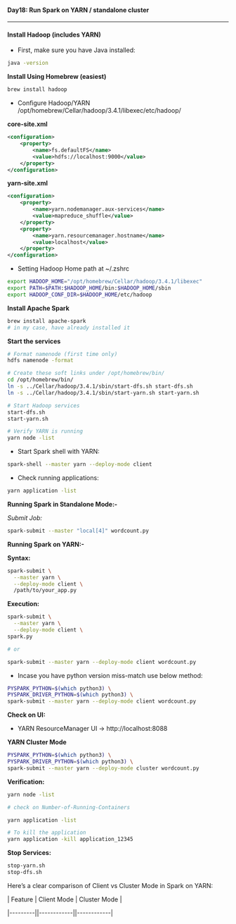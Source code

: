 #### Day18: Run Spark on YARN / standalone cluster
---

#### Install Hadoop (includes YARN)
- First, make sure you have Java installed:

``` bash
java -version
```
**Install Using Homebrew (easiest)**
``` bash
brew install hadoop
``` 
-  Configure Hadoop/YARN
/opt/homebrew/Cellar/hadoop/3.4.1/libexec/etc/hadoop/

**core-site.xml**
``` xml
<configuration>
    <property>
        <name>fs.defaultFS</name>
        <value>hdfs://localhost:9000</value>
    </property>
</configuration>
```
**yarn-site.xml**
``` xml
<configuration>
    <property>
        <name>yarn.nodemanager.aux-services</name>
        <value>mapreduce_shuffle</value>
    </property>
    <property>
        <name>yarn.resourcemanager.hostname</name>
        <value>localhost</value>
    </property>
</configuration>
```
- Setting Hadoop Home path at ~/.zshrc
``` bash
export HADOOP_HOME="/opt/homebrew/Cellar/hadoop/3.4.1/libexec"
export PATH=$PATH:$HADOOP_HOME/bin:$HADOOP_HOME/sbin
export HADOOP_CONF_DIR=$HADOOP_HOME/etc/hadoop
```
**Install Apache Spark**
``` bash
brew install apache-spark
# in my case, have already installed it
```
**Start the services**
``` bash
# Format namenode (first time only)
hdfs namenode -format

# Create these soft links under /opt/homebrew/bin/
cd /opt/homebrew/bin/
ln -s ../Cellar/hadoop/3.4.1/sbin/start-dfs.sh start-dfs.sh
ln -s ../Cellar/hadoop/3.4.1/sbin/start-yarn.sh start-yarn.sh

# Start Hadoop services
start-dfs.sh
start-yarn.sh

# Verify YARN is running
yarn node -list

```
- Start Spark shell with YARN:
``` bash
spark-shell --master yarn --deploy-mode client
```
- Check running applications:
``` bash
yarn application -list
```

**Running Spark in Standalone Mode:-**

_Submit Job:_
``` bash
spark-submit --master "local[4]" wordcount.py
```

**Running Spark on YARN:-**

**Syntax:**
``` bash
spark-submit \
  --master yarn \
  --deploy-mode client \
  /path/to/your_app.py
```
**Execution:**
``` bash
spark-submit \
  --master yarn \
  --deploy-mode client \
spark.py

# or 

spark-submit --master yarn --deploy-mode client wordcount.py
```
- Incase you have python version miss-match use below method:
``` bash
PYSPARK_PYTHON=$(which python3) \
PYSPARK_DRIVER_PYTHON=$(which python3) \
spark-submit --master yarn --deploy-mode client wordcount.py
```
**Check on UI:**

- YARN ResourceManager UI → http://localhost:8088

**YARN Cluster Mode**
``` bash
PYSPARK_PYTHON=$(which python3) \
PYSPARK_DRIVER_PYTHON=$(which python3) \
spark-submit --master yarn --deploy-mode cluster wordcount.py
```
**Verification:**
``` bash
yarn node -list 

# check on Number-of-Running-Containers

yarn application -list

# To kill the application
yarn application -kill application_12345
```
**Stop Services:**
``` bash
stop-yarn.sh
stop-dfs.sh
```

Here’s a clear comparison of Client vs Cluster Mode in Spark on YARN:

| Feature | Client Mode | Cluster Mode |

|---------||------------||------------|